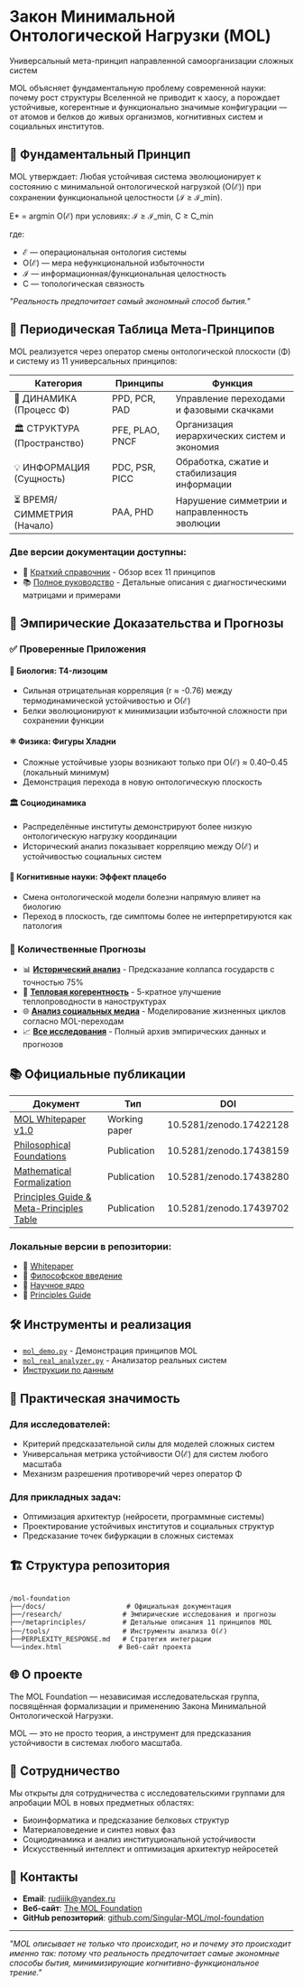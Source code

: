 # Закон Минимальной Онтологической Нагрузки (MOL)

Универсальный мета-принцип направленной самоорганизации сложных систем

MOL объясняет фундаментальную проблему современной науки: почему рост структуры Вселенной не приводит к хаосу, а порождает устойчивые, когерентные и функционально значимые конфигурации — от атомов и белков до живых организмов, когнитивных систем и социальных институтов.

## 🎯 Фундаментальный Принцип

MOL утверждает: Любая устойчивая система эволюционирует к состоянию с минимальной онтологической нагрузкой (O(ℰ)) при сохранении функциональной целостности (ℐ ≥ ℐ_min).

E* = argmin O(ℰ) при условиях: ℐ ≥ ℐ_min, C ≥ C_min

где:
- ℰ — операциональная онтология системы
- O(ℰ) — мера нефункциональной избыточности  
- ℐ — информационная/функциональная целостность
- C — топологическая связность

*"Реальность предпочитает самый экономный способ бытия."*

## 🧩 Периодическая Таблица Мета-Принципов

MOL реализуется через оператор смены онтологической плоскости (Φ) и систему из 11 универсальных принципов:

| Категория | Принципы | Функция |
|-----------|----------|---------|
| 🔄 ДИНАМИКА (Процесс Φ) | PPD, PCR, PAD | Управление переходами и фазовыми скачками |
| 🏛️ СТРУКТУРА (Пространство) | PFE, PLAO, PNCF | Организация иерархических систем и экономия |
| 💡 ИНФОРМАЦИЯ (Сущность) | PDC, PSR, PICC | Обработка, сжатие и стабилизация информации |
| ⏳ ВРЕМЯ/СИММЕТРИЯ (Начало) | PAA, PHD | Нарушение симметрии и направленность эволюции |

### Две версии документации доступны:

- 📖 [Краткий справочник](metaprinciples/MOL_Principles_Guide.md) - Обзор всех 11 принципов
- 📚 [Полное руководство](metaprinciples/full_principles_guide_RU.md) - Детальные описания с диагностическими матрицами и примерами

## 🔬 Эмпирические Доказательства и Прогнозы

### ✅ Проверенные Приложения

#### 🧬 Биология: T4-лизоцим
- Сильная отрицательная корреляция (r ≈ -0.76) между термодинамической устойчивостью и O(ℰ)
- Белки эволюционируют к минимизации избыточной сложности при сохранении функции

#### ⚛️ Физика: Фигуры Хладни  
- Сложные устойчивые узоры возникают только при O(ℰ) ≈ 0.40–0.45 (локальный минимум)
- Демонстрация перехода в новую онтологическую плоскость

#### 🏛️ Социодинамика
- Распределённые институты демонстрируют более низкую онтологическую нагрузку координации
- Исторический анализ показывает корреляцию между O(ℰ) и устойчивостью социальных систем

#### 🧠 Когнитивные науки: Эффект плацебо
- Смена онтологической модели болезни напрямую влияет на биологию
- Переход в плоскость, где симптомы более не интерпретируются как патология

### 🚀 Количественные Прогнозы

- 📊 [**Исторический анализ**](research/historical_analysis.md) - Предсказание коллапса государств с точностью 75%
- 🔬 [**Тепловая когерентность**](research/thermal_coherence_prediction.md) - 5-кратное улучшение теплопроводности в наноструктурах  
- 🌐 [**Анализ социальных медиа**](research/social_media_analysis.md) - Моделирование жизненных циклов согласно MOL-переходам
- 📈 [**Все исследования**](research/) - Полный архив эмпирических данных и прогнозов 

## 📚 Официальные публикации

| Документ | Тип | DOI |
|----------|-----|-----|
| [MOL Whitepaper v1.0](https://doi.org/10.5281/zenodo.17422128) | Working paper | 10.5281/zenodo.17422128 |
| [Philosophical Foundations](https://doi.org/10.5281/zenodo.17438159) | Publication | 10.5281/zenodo.17438159 |
| [Mathematical Formalization](https://doi.org/10.5281/zenodo.17438280) | Publication | 10.5281/zenodo.17438280 |
| [Principles Guide & Meta-Principles Table](https://doi.org/10.5281/zenodo.17439702) | Publication | 10.5281/zenodo.17439702 |

### Локальные версии в репозитории:

- 📄 [Whitepaper](docs/MOL_Whitepaper_v1.md)
- 🎯 [Философское введение](docs/MOL_Philosophical_Introduction.md)  
- 🔬 [Научное ядро](docs/MOL_Scientific_Core.md)
- 🧩 [Principles Guide](metaprinciples/full_principles_guide_RU.md)

## 🛠 Инструменты и реализация

- [`mol_demo.py`](tools/mol_demo.py) - Демонстрация принципов MOL
- [`mol_real_analyzer.py`](tools/mol_real_analyzer.py) - Анализатор реальных систем
- [Инструкции по данным](tools/DATA_INSTRUCTIONS.md)

## 🎯 Практическая значимость

### Для исследователей:
- Критерий предсказательной силы для моделей сложных систем
- Универсальная метрика устойчивости O(ℰ) для систем любого масштаба  
- Механизм разрешения противоречий через оператор Φ

### Для прикладных задач:
- Оптимизация архитектур (нейросети, программные системы)
- Проектирование устойчивых институтов и социальных структур
- Предсказание точек бифуркации в сложных системах

## 🏗 Структура репозитория

```

/mol-foundation
├──/docs/                    # Официальная документация
├──/research/               # Эмпирические исследования и прогнозы
├──/metaprinciples/         # Детальные описания 11 принципов MOL
├──/tools/                  # Инструменты анализа O(ℰ)
├──PERPLEXITY_RESPONSE.md   # Стратегия интеграции
└──index.html              # Веб-сайт проекта

```


## 🌐 О проекте

The MOL Foundation — независимая исследовательская группа, посвящённая формализации и применению Закона Минимальной Онтологической Нагрузки.

MOL — это не просто теория, а инструмент для предсказания устойчивости в системах любого масштаба.

## 🤝 Сотрудничество

Мы открыты для сотрудничества с исследовательскими группами для апробации MOL в новых предметных областях:

- Биоинформатика и предсказание белковых структур
- Материаловедение и синтез новых фаз  
- Социодинамика и анализ институциональной устойчивости
- Искусственный интеллект и оптимизация архитектур нейросетей

## 📧 Контакты

- **Email**: [rudiiik@yandex.ru](mailto:rudiiik@yandex.ru)
- **Веб-сайт**: [The MOL Foundation](https://singular-mol.github.io/mol-foundation/)
- **GitHub репозиторий**: [github.com/Singular-MOL/mol-foundation](https://github.com/Singular-MOL/mol-foundation)

---

*"MOL описывает не только что происходит, но и почему это происходит именно так: потому что реальность предпочитает самые экономные способы бытия, минимизирующие когнитивно-функциональное трение."*
